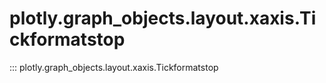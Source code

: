 # plotly.graph_objects.layout.xaxis.Tickformatstop

::: plotly.graph_objects.layout.xaxis.Tickformatstop

